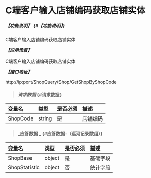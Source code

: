 # C端客户输入店铺编码获取店铺实体

##### _【功能说明】_ {#【功能说明】}

C端客户输入店铺编码获取店铺实体


_**【应用场景】**_

C端客户输入店铺编码获取店铺实体

_**【接口地址】**_

http://ip:port/ShopQuery/Shop/GetShopByShopCode

> #### _请求数据_ {#请求数据}

| 变量名 | 类型 | 是否必须 | 描述 |
| :--- | :--- | :--- | :--- |
| ShopCode | string | 是 | 店铺编码 |

> #### _应答数据 _ {#应答数据-（巡河记录数组）}

| 变量名 | 类型 | 是否必须 | 描述 |
| :--- | :--- | :--- | :--- |
| ShopBase | object | 是 | 基础字段 |
| ShopStatistic | object | 否 | 统计字段 |






